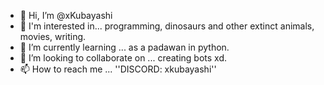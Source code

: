 - 👋 Hi, I’m @xKubayashi
- 👀 I'm interested in... programming, dinosaurs and other extinct animals, movies, writing.
- 🌱 I’m currently learning ... as a padawan in python.
- 💞️ I’m looking to collaborate on ... creating bots xd.
- 📫 How to reach me ... ''DISCORD: xkubayashi''

<!---
xKubayashi/xKubayashi is a ✨ special ✨ repository because its `README.md` (this file) appears on your GitHub profile.
You can click the Preview link to take a look at your changes.
--->
